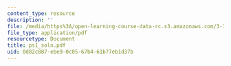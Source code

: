 ```yaml
---
content_type: resource
description: ''
file: /media/https%3A/open-learning-course-data-rc.s3.amazonaws.com/3-35-fracture-and-fatigue-fall-2003/0d82c887ebe90c0567b461b77eb1d37b_ps1_soln.pdf
file_type: application/pdf
resourcetype: Document
title: ps1_soln.pdf
uid: 0d82c887-ebe9-0c05-67b4-61b77eb1d37b
---
```


